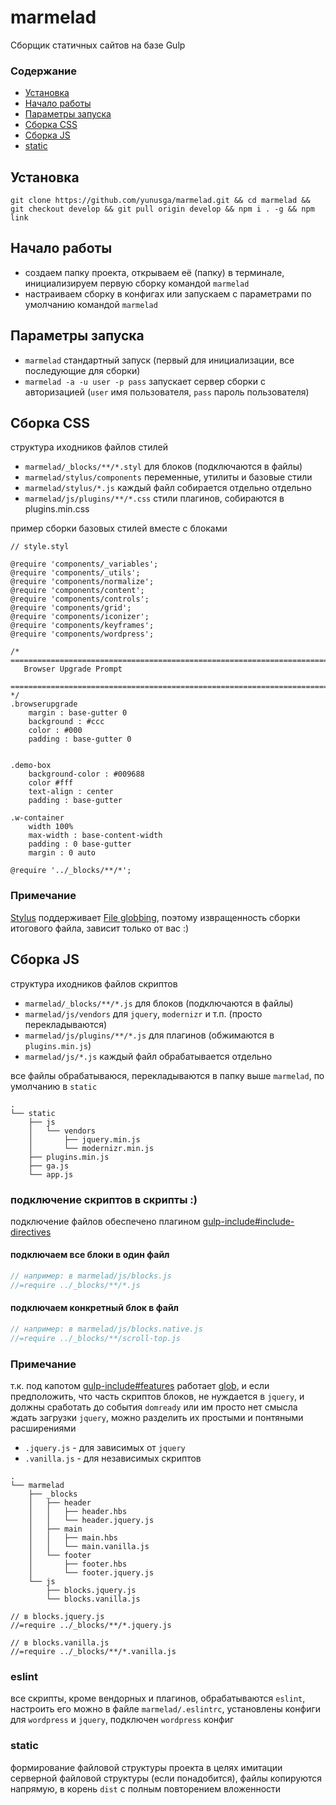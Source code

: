 # marmelad

Сборщик статичных сайтов на базе Gulp

### Содержание
- [Установка](#Установка)
- [Начало работы](#Начало-работы)
- [Параметры запуска](#Параметры-запуска)
- [Сборка CSS](#Сборка-css)
- [Сборка JS](#Сборка-js)
- [static](#static)

## Установка
```git clone https://github.com/yunusga/marmelad.git && cd marmelad && git checkout develop && git pull origin develop && npm i . -g && npm link```

## Начало работы

- создаем папку проекта, открываем её (папку) в терминале, инициализируем первую сборку командой ```marmelad```
- настраиваем сборку в конфигах или запускаем с параметрами по умолчанию командой ```marmelad```

## Параметры запуска
- ```marmelad``` стандартный запуск (первый для инициализации, все последующие для сборки)
- ```marmelad -a -u user -p pass``` запускает сервер сборки с авторизацией (`user` имя пользователя, `pass` пароль пользователя)

## Сборка CSS

структура иходников файлов стилей

- `marmelad/_blocks/**/*.styl` для блоков (подключаются в файлы)
- `marmelad/stylus/components` переменные, утилиты и базовые стили
- `marmelad/stylus/*.js` каждый файл собирается отдельно отдельно
- `marmelad/js/plugins/**/*.css` стили плагинов, собираются в plugins.min.css

пример сборки базовых стилей вместе с блоками
```styl
// style.styl

@require 'components/_variables';
@require 'components/_utils';
@require 'components/normalize';
@require 'components/content';
@require 'components/controls';
@require 'components/grid';
@require 'components/iconizer';
@require 'components/keyframes';
@require 'components/wordpress';

/* ==========================================================================
   Browser Upgrade Prompt
   ========================================================================== */
.browserupgrade
    margin : base-gutter 0
    background : #ccc
    color : #000
    padding : base-gutter 0


.demo-box
    background-color : #009688
    color #fff
    text-align : center
    padding : base-gutter

.w-container
    width 100%
    max-width : base-content-width
    padding : 0 base-gutter
    margin : 0 auto

@require '../_blocks/**/*';
```

### Примечание
[Stylus](http://stylus-lang.com/) поддерживает [File globbing](http://stylus-lang.com/docs/import.html#file-globbing), поэтому извращенность сборки итогового файла, зависит только от вас :)


## Сборка JS

структура иходников файлов скриптов

- `marmelad/_blocks/**/*.js` для блоков (подключаются в файлы)
- `marmelad/js/vendors` для `jquery`, `modernizr` и т.п. (просто перекладываются)
- `marmelad/js/plugins/**/*.js` для плагинов (обжимаются в `plugins.min.js`)
- `marmelad/js/*.js` каждый файл обрабатывается отдельно

все файлы обрабатываюся, перекладываются в папку выше `marmelad`, по умолчанию в `static`
```
.
└── static
    ├── js
    │   └── vendors
    │       ├── jquery.min.js
    │       └── modernizr.min.js
    ├── plugins.min.js
    ├── ga.js
    └── app.js
```
### подключение скриптов в скрипты :)

подключение файлов обеспечено плагином [gulp-include#include-directives](https://www.npmjs.com/package/gulp-include#include-directives)

#### подключаем все блоки в один файл
```js
// например: в marmelad/js/blocks.js
//=require ../_blocks/**/*.js
```

#### подключаем конкретный блок в файл
```js
// например: в marmelad/js/blocks.native.js
//=require ../_blocks/**/scroll-top.js
```

### Примечание
т.к. под капотом [gulp-include#features](https://www.npmjs.com/package/gulp-include#features) работает [glob](https://www.npmjs.com/package/glob), и если предположить, что часть скриптов блоков, не нуждается в `jquery`, и должны сработать до события `domready` или им просто нет смысла ждать загрузки `jquery`, можно разделить их простыми и понтяными расширениями

 * `.jquery.js` - для зависимых от `jquery`
 * `.vanilla.js` - для независимых скриптов

```
.
└── marmelad
    ├── _blocks
    │   ├── header
    │   │   ├── header.hbs
    │   │   └── header.jquery.js
    │   ├── main
    │   │   ├── main.hbs
    │   │   └── main.vanilla.js
    │   └── footer
    │       ├── footer.hbs
    │       └── footer.jquery.js
    └── js
        ├── blocks.jquery.js
        └── blocks.vanilla.js

// в blocks.jquery.js
//=require ../_blocks/**/*.jquery.js

// в blocks.vanilla.js
//=require ../_blocks/**/*.vanilla.js
```
### eslint
все скрипты, кроме вендорных и плагинов, обрабатываются `eslint`, настроить его можно в файле `marmelad/.eslintrc`, установлены конфиги для `wordpress` и `jquery`, подключен `wordpress` конфиг

### static
формирование файловой структуры проекта в целях имитации серверной файловой структуры (если понадобится), файлы копируются напрямую, в корень `dist` с полным повторением вложенности
